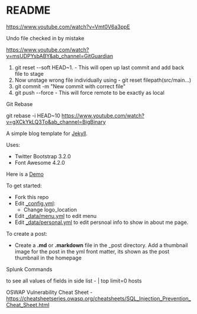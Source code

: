 # README #
https://www.youtube.com/watch?v=Vmt0V6a3ppE

Undo file checked in by mistake

https://www.youtube.com/watch?v=msUDPYsbABY&ab_channel=GitGuardian


1. git reset --soft HEAD~1. - This will open up last commit and add back file to stage
2. Now unstage wrong file individually using - git reset filepath(src/main...)
3. git commit -m  "New commit with correct file"
4. git push --force -  This will force remote to be exactly as local 

Git Rebase

git rebase -i HEAD~10
https://www.youtube.com/watch?v=gXCkYkLQ3To&ab_channel=BigBinary

A simple blog template for <a href="http://jekyllrb.com" target="_blank">Jekyll</a>.

Uses:
* Twitter Bootstrap 3.2.0
* Font Awesome 4.2.0


Here is a <a href="http://itsrifat.github.io/rifyll/" target="_blank">Demo</a>

To get started:
* Fork this repo
* Edit [_config.yml](_config.yml):
  * Change logo_location
* Edit [_data/menu.yml](_data/menu.yml) to edit menu
* Edit [_data/personal.yml](_data/personal.yml) to edit persnoal info to show in about me page.

To create a post:
* Create a **.md** or **.markdown** file in the _post directory. Add a thumbnail image for the post in the yml front matter, its shown as the post thumbnail in the homepage


Splunk Commands 

to see all values of fields in side list - <base search > | top limit=0 hosts

OSWAP Vulnerability Cheat Sheet  - https://cheatsheetseries.owasp.org/cheatsheets/SQL_Injection_Prevention_Cheat_Sheet.html 
